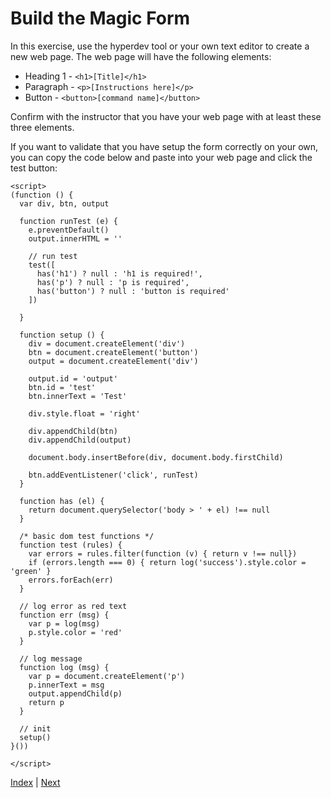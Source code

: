 # Build the Magic Form

In this exercise, use the hyperdev tool or your own text editor to create a new web page. The web page will have the following elements:

* Heading 1 - `<h1>[Title]</h1>`
* Paragraph - `<p>[Instructions here]</p>`
* Button - `<button>[command name]</button>`

Confirm with the instructor that you have your web page with at least these three elements.

If you want to validate that you have setup the form correctly on your own, you can copy the code below and paste into your web page and click the test button:

```
<script>
(function () {
  var div, btn, output

  function runTest (e) {
    e.preventDefault()
    output.innerHTML = ''

    // run test
    test([
      has('h1') ? null : 'h1 is required!',
      has('p') ? null : 'p is required',
      has('button') ? null : 'button is required'
    ])

  }

  function setup () {
    div = document.createElement('div')
    btn = document.createElement('button')
    output = document.createElement('div')

    output.id = 'output'
    btn.id = 'test'
    btn.innerText = 'Test'

    div.style.float = 'right'

    div.appendChild(btn)
    div.appendChild(output)

    document.body.insertBefore(div, document.body.firstChild)

    btn.addEventListener('click', runTest)
  }

  function has (el) {
    return document.querySelector('body > ' + el) !== null
  }

  /* basic dom test functions */
  function test (rules) {
    var errors = rules.filter(function (v) { return v !== null})
    if (errors.length === 0) { return log('success').style.color = 'green' }
    errors.forEach(err)
  }

  // log error as red text
  function err (msg) {
    var p = log(msg)
    p.style.color = 'red'
  }

  // log message
  function log (msg) {
    var p = document.createElement('p')
    p.innerText = msg
    output.appendChild(p)
    return p
  }

  // init
  setup()
}())

</script>
```

[Index](.) | [Next](2)
